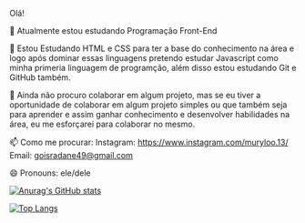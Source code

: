 Olá! 

 🔭 Atualmente estou estudando Programação Front-End
 
 🌱 Estou Estudando HTML e CSS para ter a base do conhecimento na área e logo após dominar essas linguagens pretendo estudar Javascript como minha primeria linguagem de programção, além disso estou estudando Git e GitHub também.
 
 👯 Ainda não procuro colaborar em algum projeto, mas se eu tiver a oportunidade de colaborar em algum projeto simples ou que também seja para aprender e assim ganhar conhecimento e desenvolver habilidades na área, eu me esforçarei para colaborar no mesmo.
 
 📫 Como me procurar: Instagram: https://www.instagram.com/muryloo.13/
                       Email: goisradane49@gmail.com
                       
 😄 Pronouns: ele/dele

[![Anurag's GitHub stats](https://github-readme-stats.vercel.app/api?username=delkiil&show_icons=true&theme=highcontrast&bg_color=90,000000,73ff91&border_radius=6.5)](https://github.com/anuraghazra/github-readme-stats)

[![Top Langs](https://github-readme-stats.vercel.app/api/top-langs/?username=delkiil&layout=donut&langs_count=3&size_weight=0.5&count_weight=0.5)](https://github.com/anuraghazra/github-readme-stats)
